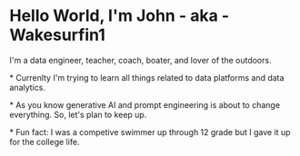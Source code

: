 # Hello World, I'm John - aka - Wakesurfin1
I'm a data engineer, teacher, coach, boater, and lover of the outdoors.

\* Currenlty I'm trying to learn all things related to data platforms and data analytics.

\* As you know generative AI and prompt engineering is about to change everything. So, let's plan to keep up.

\* Fun fact: I was a competive swimmer up through 12 grade but I gave it up for the college life.
